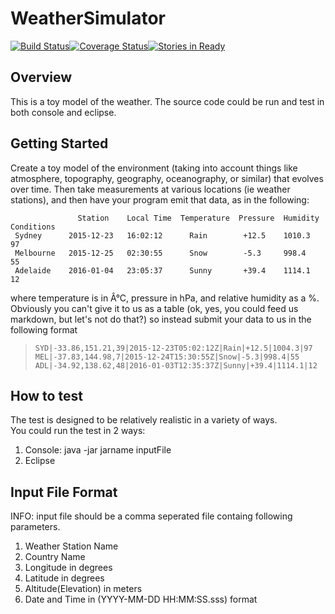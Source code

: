      
# **WeatherSimulator**
[![Build Status](https://travis-ci.org/cubean/environment-toy-model.svg?branch=master)](https://travis-ci.org/cubean/environment-toy-model)[![Coverage Status](https://coveralls.io/repos/github/cubean/environment-toy-model/badge.svg?branch=master)](https://coveralls.io/github/cubean/environment-toy-model?branch=master)[![Stories in Ready](https://badge.waffle.io/cubean/environment-toy-model.svg?label=ready&title=Ready)](http://waffle.io/cubean/environment-toy-model)


## **Overview**

This is a toy model of the weather.
The source code could be run and test in both console and eclipse.

## **Getting Started**

Create a toy model of the environment (taking into account things like atmosphere, topography, geography, oceanography, or similar) that evolves over time. Then take measurements at various locations (ie weather stations), and then have your program emit that data, as in the following:

                   Station    Local Time  Temperature  Pressure  Humidity  Conditions 
     Sydney      2015-12-23   16:02:12      Rain        +12.5    1010.3    97 
     Melbourne   2015-12-25   02:30:55      Snow        -5.3     998.4     55 
     Adelaide    2016-01-04   23:05:37      Sunny       +39.4    1114.1    12 
     
where temperature is in Â°C, pressure in hPa, and relative humidity as a %. Obviously you can't give it to us as a table (ok, yes, you could feed us markdown, but let's not do that?) so instead submit your data to us in the following format

>     SYD|-33.86,151.21,39|2015-12-23T05:02:12Z|Rain|+12.5|1004.3|97
>     MEL|-37.83,144.98,7|2015-12-24T15:30:55Z|Snow|-5.3|998.4|55
>     ADL|-34.92,138.62,48|2016-01-03T12:35:37Z|Sunny|+39.4|1114.1|12


## **How to test**

The test is designed to be relatively realistic in a variety of ways.  
You could run the test in 2 ways:

1. Console: java -jar jarname inputFile
2. Eclipse 

## **Input File Format**
INFO: input file should be a comma seperated file containg following parameters.
1. Weather Station Name
2. Country Name
3. Longitude in degrees
4. Latitude in degrees
5. Altitude(Elevation) in meters
6. Date and Time in (YYYY-MM-DD HH:MM:SS.sss) format
